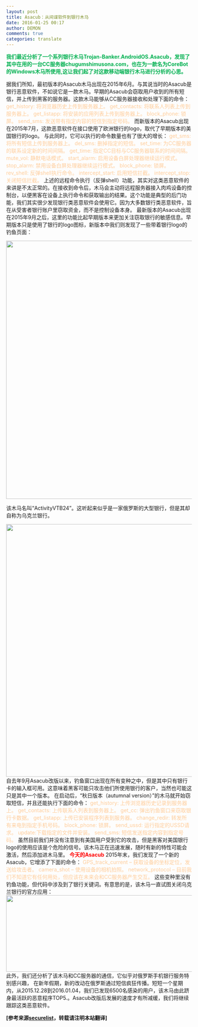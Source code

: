 ```yaml
---
layout: post
title: Asacub：从间谍软件到银行木马
date: 2016-01-25 00:17
author: DEMON
comments: true
categories: translate
---
```

<span style="color: #00B050;"><strong>我们最近分析了一个系列银行木马Trojan-Banker.AndroidOS.Asacub，发现了其中在用的一台CC服务器chugumshimusona.com，也在为一款名为CoreBot的Windows木马所使用,这让我们起了对这款移动端银行木马进行分析的心思。</strong></span>

<!--more-->
据我们所知，最初版本的Asacub木马出现在2015年6月。与其说当时的Asacub是银行恶意软件，不如说它是一款木马。早期的Asacub会窃取用户收到的所有短信，并上传到黑客的服务器。这款木马能够从CC服务器接收和处理下面的命令：
<span style="color: #ffcc99;">get_history: 将浏览器历史上传到服务器上。</span>
<span style="color: #ffcc99;"> get_contacts: 将联系人列表上传到服务器上。</span>
<span style="color: #ffcc99;"> get_listapp: 将安装的应用列表上传到服务器上。</span>
<span style="color: #ffcc99;"> block_phone: 锁屏。</span>
<span style="color: #ffcc99;"> send_sms: 发送带有指定内容的短信到指定号码。</span>
而新版本的Asacub出现在2015年7月，这款恶意软件在接口使用了欧洲银行的logo，取代了早期版本的美国银行的logo。
与此同时，它可以执行的命令数量也有了很大的增长：
<span style="color: #ffcc99;">get_sms: 将所有短信上传到服务器上。</span>
<span style="color: #ffcc99;"> del_sms: 删掉指定的短信。</span>
<span style="color: #ffcc99;"> set_time: 为CC服务器的联系设定新的时间间隔。</span>
<span style="color: #ffcc99;"> get_time: 指定CC目标与CC服务器联系的时间间隔。</span>
<span style="color: #ffcc99;"> mute_vol: 静默电话模式。</span>
<span style="color: #ffcc99;"> start_alarm: 启用设备白屏处理器继续运行模式。</span>
<span style="color: #ffcc99;"> stop_alarm: 禁用设备白屏处理器继续运行模式。</span>
<span style="color: #ffcc99;"> block_phone: 锁屏。</span>
<span style="color: #ffcc99;"> rev_shell: 反弹shell执行命令。</span>
<span style="color: #ffcc99;"> intercept_start: 启用短信拦截。</span>
<span style="color: #ffcc99;"> intercept_stop: 关闭短信拦截。</span>
上述的远程命令执行（反弹shell）功能，其实对这类恶意软件的来讲是不太正常的。在接收到命令后，木马会主动将远程服务器接入肉鸡设备的控制台，以便黑客在设备上执行命令和获取输出的结果。这个功能是典型的后门功能，我们其实很少发现银行类恶意软件会使用它。因为大多数银行类恶意软件，旨在从受害者银行账户里窃取资金，而不是控制设备本身。
最新版本的Asacub出现在2015年9月之后，这里的功能比起早期版本来更加关注窃取银行的敏感信息。早期版本只是使用了银行的logo图标，新版本中我们则发现了一些带着银行logo的钓鱼页面：

<img class="alignnone" src="https://cdn.securelist.com/files/2016/01/blog_corebot_1nn-768x698.jpg" alt="" width="768" height="698" />

该木马名叫“ActivityVTB24”。这听起来似乎是一家俄罗斯的大型银行，但是其却自称为乌克兰银行。

<img class="alignnone" src="https://cdn.securelist.com/files/2015/12/blog_corebot_2-768x683.jpg" alt="" width="768" height="683" />
自去年9月Asacub改版以来，钓鱼窗口出现在所有变种之中，但是其中只有银行卡的输入框可用。这意味着黑客可能只攻击他们所使用银行的客户，当然也可能这只是其中一个版本。
在启动后，“秋日版本（autumnal version）”的木马就开始窃取短信，并且还能执行下面的命令：
<span style="color: #ffcc99;">get_history: 上传浏览器历史记录到服务器上。</span>
<span style="color: #ffcc99;"> get_contacts: 上传联系人列表到服务器上。</span>
<span style="color: #ffcc99;"> get_cc: 弹出钓鱼窗口来窃取银行卡数据。</span>
<span style="color: #ffcc99;"> get_listapp: 上传已安装程序列表到服务器。</span>
<span style="color: #ffcc99;"> change_redir: 转发所有来电到指定手机号码。</span>
<span style="color: #ffcc99;"> block_phone: 锁屏。</span>
<span style="color: #ffcc99;"> send_ussd: 运行指定的USSD请求。</span>
<span style="color: #ffcc99;"> update:下载指定的文件并安装。</span>
<span style="color: #ffcc99;"> send_sms: 短信发送指定内容到指定号码。</span>
虽然目前我们并没有注意到有美国用户受到它的攻击，但是黑客对美国银行logo的使用应该是个危险的信号。该木马正在迅速发展，随时有新的特性可能会激活，然后添加进木马里。
<strong><span style="color: #ff0000;">今天的Asacub</span></strong>
2015年末，我们发现了一个新的Asacub，它增添了下面的命令：
<span style="color: #ffcc99;">GPS_track_current – 获取设备的坐标定位，发送给攻击者。</span>
<span style="color: #ffcc99;"> camera_shot – 使用设备的相机拍照。</span>
<span style="color: #ffcc99;"> network_protocol – 目前我们不知道它有任何用处，但应该在未来会和CC服务器产生交互。</span>
这些变种里没有钓鱼功能，但代码中涉及到了银行关键词。有意思的是，该木马一直试图关闭乌克兰银行的官方应用：
<img class="alignnone" src="https://cdn.securelist.com/files/2016/01/blog_corebot_3.png" alt="" width="838" height="207" />
此外，我们还分析了该木马和CC服务器的通信，它似乎对俄罗斯手机银行服务特别感兴趣，
在新年假期，新的改动在俄罗斯通过短信疯狂传播。短短一个星期内，从2015.12.28到2016.01.04，我们已发现6500名感染的用户，该木马由此跻身最活跃的恶意程序TOP5.。Asacub改版后发展的速度才有所减缓，我们将继续跟踪这类恶意软件。

<strong>[参考来源<a href="https://securelist.com/blog/research/73211/the-asacub-trojan-from-spyware-to-banking-malware/" target="_blank">securelist</a>，转载请注明本站翻译]</strong>
